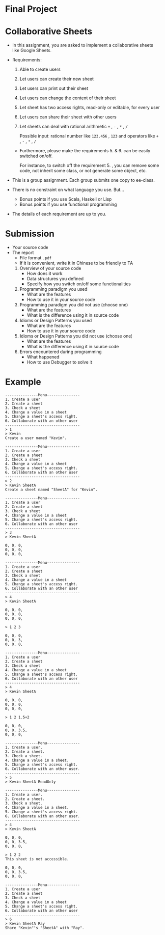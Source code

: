 # Final Project

# Collaborative Sheets

- In this assignment, you are asked to implement a collaborative sheets like Google Sheets.
- Requirements:
    1. Able to create users
    2. Let users can create their new sheet
    3. Let users can print out their sheet
    4. Let users can change the content of their sheet
    5. Let sheet has two access rights, read-only or editable, for every user
    6. Let users can share their sheet with other users
    7. Let sheets can deal with rational arithmetic `+` , `-` , `*` , `/`
        
        Possible input: rational number like `123.456` , `123` and operators like `+` , `-` , `*` , `/`
        
    - Furthermore, please make the requirements 5. & 6. can be easily switched on/off.
        
        For instance, to switch off the requirement 5. , you can remove some code, not inherit some class, or not generate some object, etc.
        
- This is a group assignment. Each group submits one copy to ee-class.
- There is no constraint on what language you use. But…
    - Bonus points if you use Scala, Haskell or Lisp
    - Bonus points if you use functional programming
- The details of each requirement are up to you.

# Submission

- Your source code
- The report
    - File format `.pdf`
    - If it is convenient, write it in Chinese to be friendly to TA
    1. Overview of your source code
        - How does it work
        - Data structures you defined
        - Specify how you switch on/off some functionalities
    2. Programming paradigm you used
        - What are the features
        - How to use it in your source code
    3. Programming paradigm you did not use (choose one)
        - What are the features
        - What is the difference using it in source code
    4. Idioms or Design Patterns you used
        - What are the features
        - How to use it in your source code
    5. Idioms or Design Patterns you did not use (choose one)
        - What are the features
        - What is the difference using it in source code
    6. Errors encountered during programming
        - What happened
        - How to use Debugger to solve it

# Example

```
---------------Menu---------------
1. Create a user
2. Create a sheet
3. Check a sheet
4. Change a value in a sheet
5. Change a sheet's access right.
6. Collaborate with an other user
----------------------------------
> 1
> Kevin
Create a user named "Kevin".

---------------Menu---------------
1. Create a user
2. Create a sheet
3. Check a sheet
4. Change a value in a sheet
5. Change a sheet's access right.
6. Collaborate with an other user
----------------------------------
> 2
> Kevin SheetA
Create a sheet named "SheetA" for "Kevin".

---------------Menu---------------
1. Create a user
2. Create a sheet
3. Check a sheet
4. Change a value in a sheet
5. Change a sheet's access right.
6. Collaborate with an other user
----------------------------------
> 3
> Kevin SheetA

0, 0, 0,
0, 0, 0,
0, 0, 0,

---------------Menu---------------
1. Create a user
2. Create a sheet
3. Check a sheet
4. Change a value in a sheet
5. Change a sheet's access right.
6. Collaborate with an other user
----------------------------------
> 4
> Kevin SheetA

0, 0, 0,
0, 0, 0,
0, 0, 0,

> 1 2 3

0, 0, 0,
0, 0, 3,
0, 0, 0,

---------------Menu---------------
1. Create a user
2. Create a sheet
3. Check a sheet
4. Change a value in a sheet
5. Change a sheet's access right.
6. Collaborate with an other user
----------------------------------
> 4
> Kevin SheetA

0, 0, 0,
0, 0, 0,
0, 0, 0,

> 1 2 1.5+2

0, 0, 0,
0, 0, 3.5,
0, 0, 0,

---------------Menu---------------
1. Create a user.
2. Create a sheet.
3. Check a sheet.
4. Change a value in a sheet.
5. Change a sheet's access right.
6. Collaborate with an other user.
----------------------------------
> 5
> Kevin SheetA ReadOnly

---------------Menu---------------
1. Create a user.
2. Create a sheet.
3. Check a sheet.
4. Change a value in a sheet.
5. Change a sheet's access right.
6. Collaborate with an other user.
----------------------------------
> 4
> Kevin SheetA

0, 0, 0,
0, 0, 3.5,
0, 0, 0,

> 1 2 2
This sheet is not accessible.

0, 0, 0,
0, 0, 3.5,
0, 0, 0,

---------------Menu---------------
1. Create a user
2. Create a sheet
3. Check a sheet
4. Change a value in a sheet
5. Change a sheet's access right.
6. Collaborate with an other user
----------------------------------
> 6
> Kevin SheetA Ray
Share "Kevin"'s "SheetA" with "Ray".
```